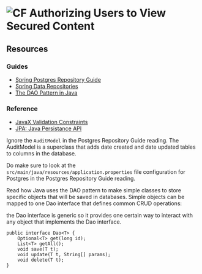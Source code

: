 # ![CF](http://i.imgur.com/7v5ASc8.png) Authorizing Users to View Secured Content

## Resources
### Guides
* [Spring Postgres Repository Guide](https://www.callicoder.com/spring-boot-jpa-hibernate-postgresql-restful-crud-api-example/)
* [Spring Data Repositories](http://www.baeldung.com/spring-data-repositories)
* [The DAO Pattern in Java](http://www.baeldung.com/java-dao-pattern)
### Reference
* [JavaX Validation Constraints](https://docs.oracle.com/javaee/7/api/javax/validation/constraints/package-summary.html)
* [JPA: Java Persistance API](https://spring.io/guides/gs/accessing-data-jpa/)

Ignore the `AuditModel` in the Postgres Repository Guide reading. The
AuditModel is a superclass that adds date created and date updated tables
to columns in the database.

Do make sure to look at the `src/main/java/resources/application.properties`
file configuration for Postgres in the Postgres Repository Guide reading.

Read how Java uses the DAO pattern to make simple classes to store specific
objects that will be saved in databases. Simple objects can be mapped to one
Dao interface that defines common CRUD operations:

the Dao interface is generic so it provides one certain way to interact with
any object that implements the Dao interface.

```
public interface Dao<T> {
    Optional<T> get(long id);
    List<T> getAll();
    void save(T t);
    void update(T t, String[] params);
    void delete(T t);
}
```
